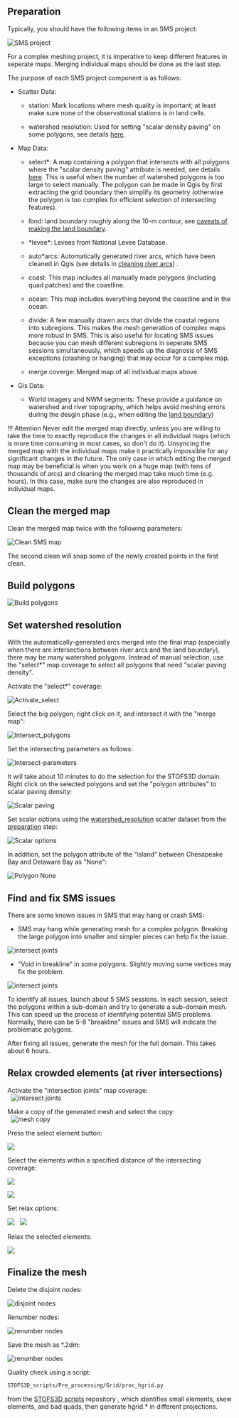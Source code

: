 ## Preparation
Typically, you should have the following items in an SMS project:

![SMS project](../../assets/mesh-sms-proj.png) 

For a complex meshing project, it is imperative to keep different features in seperate maps.
Merging individual maps should be done as the last step.

The purpose of each SMS project component is as follows:

- Scatter Data:

    - station: Mark locations where mesh quality is important; at least make sure none of the observational stations is in land cells.

    - <a name="watershed_resolution">watershed resolution</a>: Used for setting "scalar density paving" on some polygons, see details [here]().

- Map Data:

    - select\*: A map containing a polygon that intersects with all polygons where the "scalar density paving" attribute is needed, see details [here]().
                This is useful when the number of watershed polygons is too large to select manually.
                The polygon can be made in Qgis by first extracting the grid boundary then simplify its geometry (otherwise the polygon is too complex for efficient selection of intersecting features).

    - lbnd: land boundary roughly along the 10-m contour, see [caveats of making the land boundary]().

    - \*levee\*: Levees from National Levee Database.

    - auto\*arcs: Automatically generated river arcs, which have been cleaned in Qgis (see details in [cleaning river arcs]()) .

    - coast: This map includes all manually made polygons (including quad patches) and the coastline.

    - ocean: This map includes everything beyond the coastline and in the ocean.

    - divide: A few manually drawn arcs that divide the coastal regions into subregions.
              This makes the mesh generation of complex maps more robust in SMS.
              This is also useful for locating SMS issues because you can mesh different subregions in seperate SMS sessions simultaneously, which speeds up the diagnosis of SMS exceptions (crashing or hanging) that may occur for a complex map.

    - merge coverge: Merged map of all individual maps above.

- Gis Data:

    - World imagery and NWM segments: These provide a guidance on watershed and river topography, which helps avoid meshing errors during the desgin phase (e.g., when editing the [land boundary]())  

!!! Attention
    Never edit the merged map directly, unless you are willing to take the time to exactly reproduce the changes in all individual maps (which is more time consuming in most cases, so don't do it).
    Unsyncing the merged map with the individual maps make it practically impossible for any significant changes in the future.
    The only case in which editing the merged map may be beneficial is when you work on a huge map (with tens of thousands of arcs) and cleaning the merged map take much time (e.g. hours).
    In this case, make sure the changes are also reproduced in individual maps.


## Clean the merged map

Clean the merged map twice with the following parameters: 

![Clean SMS map](../../assets/mesh-clean-map.png)

The second clean will snap some of the newly created points in the first clean.


## Build polygons

![Build polygons](../../assets/mesh-build-polygons.png)


## Set watershed resolution
With the automatically-generated arcs merged into the final map (especially when there are intersections between river arcs and the land boundary), there may be many watershed polygons.
Instead of manual selection, use the "select\*" map coverage to select all polygons that need "scalar paving density".

Activate the "select\*" coverage:

![Activate\_select](../../assets/mesh-activate-select.png)

Select the big polygon, right click on it, and intersect it with the "merge map":

![Intersect\_polygons](../../assets/mesh-intersect-polygons.png)

Set the intersecting parameters as follows:

![Intersect-parameters](../../assets/mesh-intersect-parameters.png)

It will take about 10 minutes to do the selection for the STOFS3D domain.
Right click on the selected polygons and set the "polygon attributes" to scalar paving density: 

![Scalar paving](../../assets/mesh-scalar-paving.png)

Set scalar options using the [watershed_resolution](#watershed_resolution) scatter dataset from the [preparation](#preparation) step:

![Scalar options](../../assets/mesh-scalar-options.png)

In addition, set the polygon attribute of the "island" between Chesapeake Bay and Delaware Bay as "None":

![Polygon None](../../assets/mesh-none.png)


## Find and fix SMS issues 
There are some known issues in SMS that may hang or crash SMS:

- SMS may hang while generating mesh for a complex polygon. Breaking the large polygon into smaller and simpler pieces can help fix the issue.

![intersect joints](../../assets/mesh-sms-hang.png)


- "Void in breakline" in some polygons. Slightly moving some vertices may fix the problem.

![intersect joints](../../assets/mesh-breakline-issue.png)


To identify all issues, launch about 5 SMS sessions.
In each session, select the polygons within a sub-domain and try to generate a sub-domain mesh.
This can speed up the process of identifying potential SMS problems. 
Normally, there can be 5-8 "breakline" issues and SMS will indicate the problematic polygons.

After fixing all issues, generate the mesh for the full domain.
This takes about 6 hours. 


## Relax crowded elements (at river intersections) 
Activate the "intersection joints" map coverage:  
 
![intersect joints](../../assets/mesh-intersection-joints.png)

Make a copy of the generated mesh and select the copy:  
 
![mesh copy](../../assets/mesh-copy.png)

Press the select element button:

![](../../assets/mesh-select-element.png)

Select the elements within a specified distance of the intersecting coverage: 

![](../../assets/mesh-select-by-coverage.png)

![](../../assets/mesh-select-coverage-tolerance.png)

Set relax options: 

![](../../assets/mesh-relax-options.png)
 
![](../../assets/mesh-relax-options1.png)

Relax the selected elements: 

![](../../assets/mesh-relax.png)


## Finalize the mesh
Delete the disjoint nodes:

![disjoint nodes](../../assets/mesh-disjoint-nodes.png)

Renumber nodes:

![renumber nodes](../../assets/mesh-renumber-nodes.png)

Save the mesh as \*.2dm:

![renumber nodes](../../assets/mesh-save.png)

Quality check using a script:
```bash
STOFS3D_scripts/Pre_processing/Grid/proc_hgrid.py
```
from the [STOFS3D scripts](https://github.com/feiye-vims/STOFS3D-scripts) repository
, which identifies small elements, skew elements, and bad quads,
then generate hgrid.\* in different projections.


